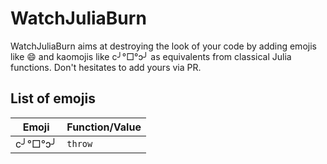# WatchJuliaBurn

WatchJuliaBurn aims at destroying the look of your code by adding emojis like :smile: and kaomojis like c╯°□°ↄ╯ as equivalents from classical Julia functions.
Don't hesitates to add yours via PR.

## List of emojis

| Emoji | Function/Value |
| --- | --- |
| c╯°□°ↄ╯ | `throw` |
